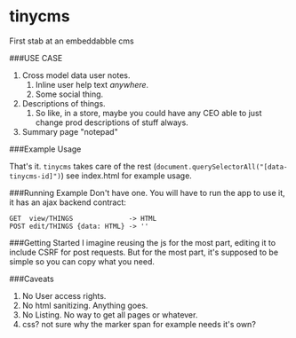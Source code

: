 # tinycms
First stab at an embeddabble cms

###USE CASE
1. Cross model data user notes.
    1. Inline user help text *anywhere*.
    1. Some social thing.
2. Descriptions of things.
    1. So like, in a store, maybe you could have any CEO able to just change prod descriptions of stuff always. 
3. Summary page "notepad" 

###Example Usage
    <div data-tinycms-id="your-notes"></div>
    
That's it. `tinycms` takes care of the rest (`document.querySelectorAll("[data-tinycms-id]")`) see index.html for example usage. 

###Running Example
Don't have one. You will have to run the app to use it, it has an ajax backend contract:

    GET  view/THINGS              -> HTML
    POST edit/THINGS {data: HTML} -> ''

###Getting Started
I imagine reusing the js for the most part, editing it to include CSRF for post requests. 
But for the most part, it's supposed to be simple so you can copy what you need. 

###Caveats

1. No User access rights. 
2. No html sanitizing. Anything goes.
3. No Listing. No way to get all pages or whatever.
4. css? not sure why the marker span for example needs it's own?

